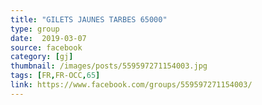 ```yaml
---
title: "GILETS JAUNES TARBES 65000"
type: group
date:  2019-03-07
source: facebook
category: [gj]
thumbnail: /images/posts/559597271154003.jpg
tags: [FR,FR-OCC,65]
link: https://www.facebook.com/groups/559597271154003/
---
```

